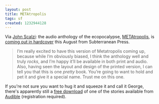 ```yaml
---
layout: post
title: METAtropolis
tags: sf
created: 1232944128
---
```

Via [John Scalzi](http://whatever.scalzi.com/?s=metatropolis):  the audio anthology of the ecopocalypse, [METAtropolis](http://whatever.scalzi.com/2009/01/09/metatropolis-reviews-award-pimp-addendum/), is [coming out in hardcover](http://whatever.scalzi.com/2009/01/09/the-printed-metatropolis/) this August from Subterranean Press.

> I’m really excited to have this version of Metatropolis coming up, because while I’m obviously biased, I think the anthology well and truly *rocks*, and I’m happy it’ll be available in both print and audio.<!--break--> Also, having seen the layout and design of the printed version, I can tell you that this is one *pretty* book. You’re going to want to hold and pet it and give it a special name. Trust me on this one.

If you're not sure you want to hug it and squeeze it and call it George, there's apparently still a [free download](http://whatever.scalzi.com/2008/10/17/your-weekend-goodie-free-metatropolis-story/) of one of the stories available from [Audible](http://www.audible.com/adbl/entry/offers/productPromo2.jsp?BV_UseBVCookie=Yes&productID=FR_ADBL_000570) (registration required).

